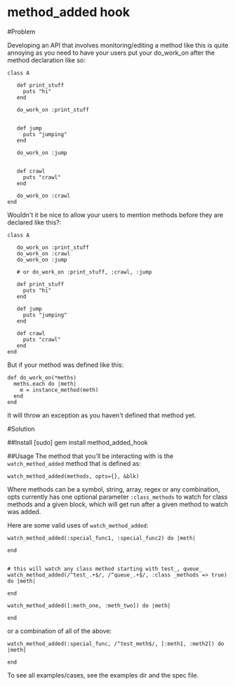 method_added hook
=============

#Problem

Developing an API that involves monitoring/editing a method like this is quite annoying as you need to have your users put your do_work_on after the method declaration like so:

    class A

       def print_stuff
         puts "hi"
       end

       do_work_on :print_stuff


       def jump
         puts "jumping"
       end

       do_work_on :jump


       def crawl
         puts "crawl"
       end

       do_work_on :crawl
    end

Wouldn't it be nice to allow your users to mention methods before they are declared like this?:


    class A

       do_work_on :print_stuff
       do_work_on :crawl
       do_work_on :jump

       # or do_work_on :print_stuff, :crawl, :jump

       def print_stuff
         puts "hi"
       end

       def jump
         puts "jumping"
       end

       def crawl
         puts "crawl"
       end
    end


But if your method was defined like this:

    def do_work_on(*meths)
      meths.each do |meth|
        m = instance_method(meth)
      end
    end

It will throw an exception as you haven't defined that method yet.

#Solution

##Install
    [sudo] gem install method_added_hook

##Usage
   The method that you'll be interacting with is the `watch_method_added` method that is defined as:

    watch_method_added(methods, opts={}, &blk)

   Where methods can be a symbol, string, array, regex or any combination, opts currently has one optional parameter `:class_methods` to watch for class methods and a given block, which will get run after a given method to watch was added.

 Here are some valid uses of `watch_method_added`:

    watch_method_added(:special_func1, :special_func2) do |meth|

    end


    # this will watch any class method starting with test_, queue_
    watch_method_added(/^test_.+$/, /^queue_.+$/, :class _methods => true) do |meth|

    end

    watch_method_added([:meth_one, :meth_two]) do |meth|

    end

  or a combination of all of the above:

    watch_method_added(:special_func, /^test_meth$/, [:meth1, :meth2[) do |meth|

    end
  To see all examples/cases, see the examples dir and the spec file.

